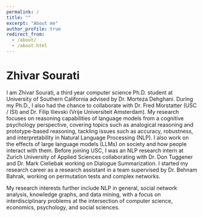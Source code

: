 ```yaml
---
permalink: /
title: ""
excerpt: "About me"
author_profile: true
redirect_from: 
  - /about/
  - /about.html
---
```


# Zhivar Sourati



I am Zhivar Sourati, a third year computer science Ph.D. student at University of Southern California advised by Dr. Morteza Dehghani. During my Ph.D., I also had the chance to collaborate with Dr. Fred Morstatter (USC / ISI) and Dr. Filip Ilievski (Vrije Universiteit Amsterdam). My research focuses on reasoning capabilities of language models from a cognitive psychology perspective, covering topics such as analogical reasoning and prototype-based reasoning, tackling issues such as accuracy, robustness, and interpretability in Natural Language Processing (NLP). I also work on the effects of large language models (LLMs) on society and how people interact with them. Before joining USC, I was an NLP research intern at Zurich University of Applied Sciences collaborating with Dr. Don Tuggener and Dr. Mark Cieliebak working on Dialogue Summarization. I started my research career as a research assistant in a team supervised by Dr. Behnam Bahrak, working on permutation tests and complex networks.

My research interests further include NLP in general, social network analysis, knowledge graphs, and data mining, with a focus on interdisciplinary problems at the intersection of computer science, economics, psychology, and social sciences.